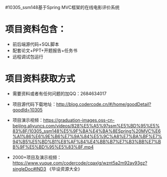 #10305_ssm148基于Spring MVC框架的在线电影评价系统

# 项目资料包含：
* 前后端源代码+SQL脚本
* 配套论文+PPT+开题报告+任务书
* 远程调试包运行

# 项目资料获取方式
* 需要资料或者有任何问题的加QQ：2684634017

* 项目源代码下载地址：http://blog.codercode.cn/#/home/goodDetail?goodId=10305

* 项目演示视频：https://graduation-images.oss-cn-beijing.aliyuncs.com/videos/828%E5%A5%97ssm%E5%BD%95%E5%83%8F/10305_ssm148%E5%9F%BA%E4%BA%8ESpring%20MVC%E6%A1%86%E6%9E%B6%E7%9A%84%E5%9C%A8%E7%BA%BF%E7%94%B5%E5%BD%B1%E8%AF%84%E4%BB%B7%E7%B3%BB%E7%BB%9F%E5%BD%95%E5%83%8F.mp4


* 2000+项目及演示视频：https://www.yuque.com/codercode/cqaxlg/wznt5a2m92ay93gz?singleDoc#lND3 《毕设资源大全》




